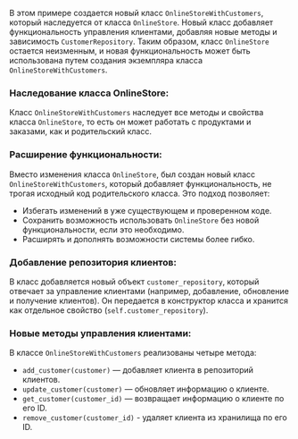 В этом примере создается новый класс `OnlineStoreWithCustomers`, который наследуется от класса `OnlineStore`. 
Новый класс добавляет функциональность управления клиентами, добавляя новые методы и зависимость `CustomerRepository`. 
Таким образом, класс `OnlineStore` остается неизменным, и новая функциональность может быть использована путем создания экземпляра класса `OnlineStoreWithCustomers`.

### Наследование класса OnlineStore:
Класс `OnlineStoreWithCustomers` наследует все методы и свойства класса `OnlineStore`, то есть он может работать с продуктами и заказами, как и родительский класс.

### Расширение функциональности:
Вместо изменения класса `OnlineStore`, был создан новый класс `OnlineStoreWithCustomers`, который добавляет функциональность, не трогая исходный код родительского класса. Это подход позволяет:

* Избегать изменений в уже существующем и проверенном коде.
* Сохранить возможность использовать `OnlineStore` без новой функциональности, если это необходимо.
* Расширять и дополнять возможности системы более гибко.

### Добавление репозитория клиентов:
В класс добавляется новый объект `customer_repository`, который отвечает за управление клиентами (например, добавление, обновление и получение клиентов). 
Он передается в конструктор класса и хранится как отдельное свойство (`self.customer_repository`).

### Новые методы управления клиентами:
В классе `OnlineStoreWithCustomers` реализованы четыре метода:

* `add_customer(customer)` — добавляет клиента в репозиторий клиентов.
* `update_customer(customer)` — обновляет информацию о клиенте.
* `get_customer(customer_id)` — возвращает информацию о клиенте по его ID.
* `remove_customer(customer_id)` - удаляет клиента из хранилища по его ID.